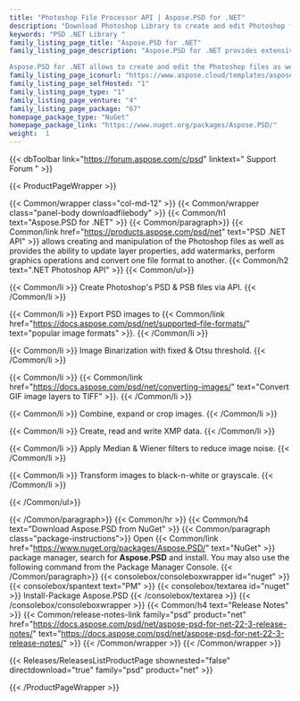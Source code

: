 ```yaml
---
title: "Photoshop File Processor API | Aspose.PSD for .NET"
description: "Download Photoshop Library to create and edit Photoshop files. API supports import as a layer and export to Png, Jpeg, Jpeg2000, Gif, Bmp, Tiff, Psd, Psb along with export to Pdf with selectable text. "
keywords: "PSD .NET Library "
family_listing_page_title: "Aspose.PSD for .NET"
family_listing_page_description: "Aspose.PSD for .NET provides extensive manipulation capabilities for PSD & PSB file formats without requiring Adobe Photoshop.

Aspose.PSD for .NET allows to create and edit the Photoshop files as well as provides the ability to update layer properties, add watermarks, perform graphics operations or convert one file format to another."
family_listing_page_iconurl: "https://www.aspose.cloud/templates/aspose/App_Themes/V3/images/psd/272x272/aspose_psd-for-net.png"
family_listing_page_selfHosted: "1"
family_listing_page_type: "1"
family_listing_page_venture: "4"
family_listing_page_package: "67"
homepage_package_type: "NuGet"
homepage_package_link: "https://www.nuget.org/packages/Aspose.PSD/"
weight:  1
---
```


{{< dbToolbar link="https://forum.aspose.com/c/psd" linktext=" Support Forum " >}}


{{< ProductPageWrapper >}}

<!-- ProductPageContent-->
{{< Common/wrapper class="col-md-12" >}}
{{< Common/wrapper class="panel-body downloadfilebody" >}}
{{< Common/h1 text="Aspose.PSD for .NET" >}}
{{< Common/paragraph>}}
{{< Common/link href="https://products.aspose.com/psd/net" text="PSD .NET API"  >}} allows creating and manipulation of the Photoshop files as well as provides the ability to update layer properties, add watermarks, perform graphics operations and convert one file format to another.
{{< Common/h2 text=".NET Photoshop API"  >}}
 {{< Common/ul>}}
 
   {{< Common/li >}} Create Photoshop's PSD & PSB files via API. {{< /Common/li >}}

   {{< Common/li >}} Export PSD images to {{< Common/link href="https://docs.aspose.com/psd/net/supported-file-formats/" text="popular image formats"  >}}. {{< /Common/li >}}

   {{< Common/li >}} Image Binarization with fixed & Otsu threshold. {{< /Common/li >}}

   {{< Common/li >}} {{< Common/link href="https://docs.aspose.com/psd/net/converting-images/" text="Convert GIF image layers to TIFF"  >}}. {{< /Common/li >}}

   {{< Common/li >}} Combine, expand or crop images. {{< /Common/li >}}

   {{< Common/li >}} Create, read and write XMP data. {{< /Common/li >}}

   {{< Common/li >}} Apply Median & Wiener filters to reduce image noise. {{< /Common/li >}}

   {{< Common/li >}} Transform images to black-n-white or grayscale. {{< /Common/li >}}

 {{< /Common/ul>}}


{{< /Common/paragraph>}}
{{< Common/hr >}}
{{< Common/h4 text="Download Aspose.PSD from NuGet"  >}}
{{< Common/paragraph class="package-instructions">}}
Open {{< Common/link href="https://www.nuget.org/packages/Aspose.PSD/" text="NuGet"  >}} package manager, search for <b>Aspose.PSD</b> and install. You may also use the following command from the Package Manager Console.
 {{< /Common/paragraph>}}
{{< consolebox/consoleboxwrapper id="nuget" >}}
       {{< consolebox/spantext text="PM" >}}
       {{< consolebox/textarea id="nuget" >}} Install-Package Aspose.PSD {{< /consolebox/textarea >}}
{{< /consolebox/consoleboxwrapper >}}
{{< Common/h4 text="Release Notes"  >}}
{{< Common/release-notes-link family="psd" product="net" href="https://docs.aspose.com/psd/net/aspose-psd-for-net-22-3-release-notes/" text="https://docs.aspose.com/psd/net/aspose-psd-for-net-22-3-release-notes/"  >}}
{{< /Common/wrapper >}}
{{< /Common/wrapper >}}

<!-- /ProductPageContent-->



<!-- ReleasesListProductPage-->
   {{< Releases/ReleasesListProductPage shownested="false"  directdownload="true" family="psd" product="net" >}}
<!-- /ReleasesListProductPage-->

{{< /ProductPageWrapper >}}

